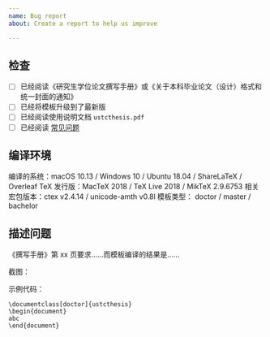 ```yaml
---
name: Bug report
about: Create a report to help us improve

---
```


## 检查
- [ ] 已经阅读《研究生学位论文撰写手册》或《关于本科毕业论文（设计）格式和统一封面的通知》
- [ ] 已经将模板升级到了最新版
- [ ] 已经阅读使用说明文档 `ustcthesis.pdf`
- [ ] 已经阅读 [常见问题](https://github.com/ustctug/ustcthesis/wiki/常见问题)

## 编译环境
编译的系统：macOS 10.13 / Windows 10 / Ubuntu 18.04 / ShareLaTeX / Overleaf
TeX 发行版：MacTeX 2018 / TeX Live 2018 / MikTeX 2.9.6753
相关宏包版本：ctex v2.4.14 / unicode-amth v0.8l
模板类型： doctor / master / bachelor

## 描述问题
《撰写手册》第 xx 页要求……而模板编译的结果是……

截图：


示例代码：
```TeX
\documentclass[doctor]{ustcthesis}
\begin{document}
abc
\end{document}
```
